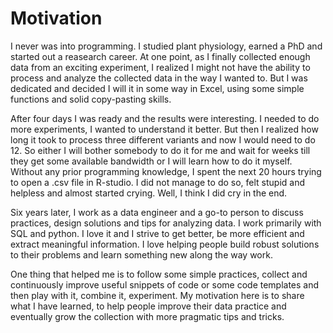 # Motivation
I never was into programming. I studied plant physiology, earned a PhD and started out a reasearch career. At one point, as I finally collected enough data from an exciting experiment, I realized I might not have the ability to process and analyze the collected data in the way I wanted to. But I was dedicated and decided I will it in some way in Excel, using some simple functions and solid copy-pasting skills. 

After four days I was ready and the results were interesting. I needed to do more experiments, I wanted to understand it better. But then I realized how long it took to process three different variants and now I would need to do 12. So either I will bother somebody to do it for me and wait for weeks till they get some available bandwidth or I will learn how to do it myself. Without any prior programming knowledge, I spent the next 20 hours trying to open a .csv file in R-studio. I did not manage to do so, felt stupid and helpless and almost started crying. Well, I think I did cry in the end. 

Six years later, I work as a data engineer and a go-to person to discuss practices, design solutions and tips for analyzing data. I work primarily with SQL and python. I love it and I strive to get better, be more efficient and extract meaningful information. I love helping people build robust solutions to their problems and learn something new along the way work. 

One thing that helped me is to follow some simple practices, collect and continuously improve useful snippets of code or some code templates and then play with it, combine it, experiment. My motivation here is to share what I have learned, to help people improve their data practice and eventually grow the collection with more pragmatic tips and tricks. 